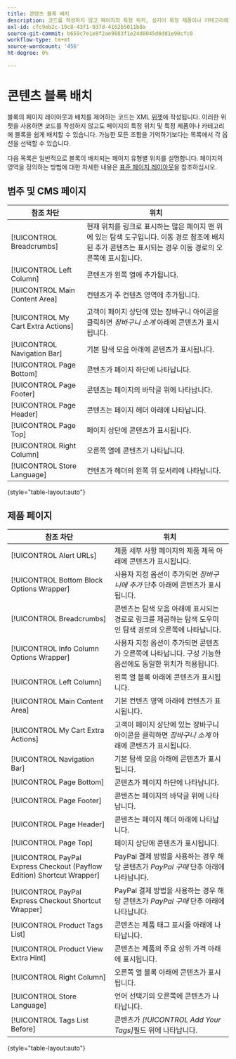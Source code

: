 ```yaml
---
title: 콘텐츠 블록 배치
description: 코드를 작성하지 않고 페이지의 특정 위치, 심지어 특정 제품이나 카테고리에 블록을 배치합니다
exl-id: cfc9eb2c-19c8-43f1-937d-4162b5011b8a
source-git-commit: b659c7e1e8f2ae9883f1e24d8045d6dd1e90cfc0
workflow-type: tm+mt
source-wordcount: '456'
ht-degree: 0%

---
```


# 콘텐츠 블록 배치

블록의 페이지 레이아웃과 배치를 제어하는 코드는 XML [위젯](widgets.md)에 작성됩니다. 이러한 위젯을 사용하면 코드를 작성하지 않고도 페이지의 특정 위치 및 특정 제품이나 카테고리에 블록을 쉽게 배치할 수 있습니다. 가능한 모든 조합을 기억하기보다는 목록에서 각 옵션을 선택할 수 있습니다.

다음 목록은 일반적으로 블록이 배치되는 페이지 유형별 위치를 설명합니다. 페이지의 영역을 정의하는 방법에 대한 자세한 내용은 [표준 페이지 레이아웃](page-layout.md#standard-page-layouts)을 참조하십시오.

## 범주 및 CMS 페이지

| 참조 차단 | 위치 |
|----------|-------- |
| [!UICONTROL Breadcrumbs] | 현재 위치를 링크로 표시하는 많은 페이지 맨 위에 있는 탐색 도구입니다. 이동 경로 참조에 배치된 추가 콘텐츠는 표시되는 경우 이동 경로의 오른쪽에 표시됩니다. |
| [!UICONTROL Left Column] | 콘텐츠가 왼쪽 열에 추가됩니다. |
| [!UICONTROL Main Content Area] | 컨텐츠가 주 컨텐츠 영역에 추가됩니다. |
| [!UICONTROL My Cart Extra Actions] | 고객이 페이지 상단에 있는 장바구니 아이콘을 클릭하면 _장바구니 소계_ 아래에 콘텐츠가 표시됩니다. |
| [!UICONTROL Navigation Bar] | 기본 탐색 모음 아래에 콘텐츠가 표시됩니다. |
| [!UICONTROL Page Bottom] | 콘텐츠가 페이지 하단에 나타납니다. |
| [!UICONTROL Page Footer] | 콘텐츠는 페이지의 바닥글 위에 나타납니다. |
| [!UICONTROL Page Header] | 콘텐츠는 페이지 헤더 아래에 나타납니다. |
| [!UICONTROL Page Top] | 페이지 상단에 콘텐츠가 표시됩니다. |
| [!UICONTROL Right Column] | 오른쪽 열에 콘텐츠가 나타납니다. |
| [!UICONTROL Store Language] | 컨텐츠가 헤더의 왼쪽 위 모서리에 나타납니다. |

{style="table-layout:auto"}

## 제품 페이지

| 참조 차단 | 위치 |
|----------|-------- |
| [!UICONTROL Alert URLs] | 제품 세부 사항 페이지의 제품 제목 아래에 콘텐츠가 표시됩니다. |
| [!UICONTROL Bottom Block Options Wrapper] | 사용자 지정 옵션이 추가되면 _장바구니에 추가_ 단추 아래에 콘텐츠가 표시됩니다. |
| [!UICONTROL Breadcrumbs] | 콘텐츠는 탐색 모음 아래에 표시되는 경로로 링크를 제공하는 탐색 도우미인 탐색 경로의 오른쪽에 나타납니다. |
| [!UICONTROL Info Column Options Wrapper] | 사용자 지정 옵션이 추가되면 콘텐츠가 오른쪽에 나타납니다. 구성 가능한 옵션에도 동일한 위치가 적용됩니다. |
| [!UICONTROL Left Column] | 왼쪽 열 블록 아래에 콘텐츠가 표시됩니다. |
| [!UICONTROL Main Content Area] | 기본 컨텐츠 영역 아래에 컨텐츠가 표시됩니다. |
| [!UICONTROL My Cart Extra Actions] | 고객이 페이지 상단에 있는 장바구니 아이콘을 클릭하면 _장바구니 소계_ 아래에 콘텐츠가 표시됩니다. |
| [!UICONTROL Navigation Bar] | 기본 탐색 모음 아래에 콘텐츠가 표시됩니다. |
| [!UICONTROL Page Bottom] | 콘텐츠가 페이지 하단에 나타납니다. |
| [!UICONTROL Page Footer] | 콘텐츠는 페이지의 바닥글 위에 나타납니다. |
| [!UICONTROL Page Header] | 콘텐츠는 페이지 헤더 아래에 나타납니다. |
| [!UICONTROL Page Top] | 페이지 상단에 콘텐츠가 표시됩니다. |
| [!UICONTROL PayPal Express Checkout (Payflow Edition) Shortcut Wrapper] | PayPal 결제 방법을 사용하는 경우 해당 콘텐츠가 _PayPal 구매_ 단추 아래에 나타납니다. |
| [!UICONTROL PayPal Express Checkout Shortcut Wrapper] | PayPal 결제 방법을 사용하는 경우 해당 콘텐츠가 _PayPal 구매_ 단추 아래에 나타납니다. |
| [!UICONTROL Product Tags List] | 콘텐츠는 제품 태그 표시줄 아래에 나타납니다. |
| [!UICONTROL Product View Extra Hint] | 콘텐츠는 제품의 주요 상위 가격 아래에 표시됩니다. |
| [!UICONTROL Right Column] | 오른쪽 열 블록 아래에 콘텐츠가 표시됩니다. |
| [!UICONTROL Store Language] | 언어 선택기의 오른쪽에 콘텐츠가 나타납니다. |
| [!UICONTROL Tags List Before] | 콘텐츠가 _[!UICONTROL Add Your Tags]_&#x200B;필드 위에 나타납니다. |

{style="table-layout:auto"}

